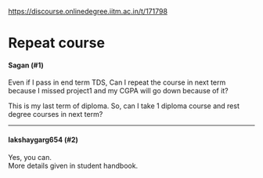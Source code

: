 https://discourse.onlinedegree.iitm.ac.in/t/171798

<html><head><meta charset='utf-8'><title>Repeat course</title></head><body>
<h1>Repeat course</h1>
<h4>Sagan (#1)</h4>
<p>Even if I pass in end term TDS, Can I repeat the course in next term because I missed project1 and my CGPA will go down because of it?</p>
<p>This is my last term of diploma. So, can I take 1 diploma course and rest degree courses in next term?</p><hr>

<h4>lakshaygarg654 (#2)</h4>
<p>Yes, you can.<br/>
More details given in student handbook.